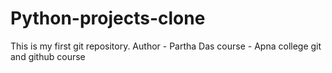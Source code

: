 # Python-projects-clone
This is my first git repository.
Author - Partha Das
course - Apna college git and github course
